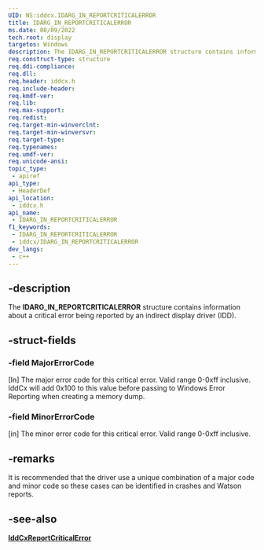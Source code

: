 ```yaml
---
UID: NS:iddcx.IDARG_IN_REPORTCRITICALERROR
title: IDARG_IN_REPORTCRITICALERROR
ms.date: 08/09/2022
tech.root: display
targetos: Windows
description: The IDARG_IN_REPORTCRITICALERROR structure contains information about a critical error being reported by an indirect display driver (IDD).
req.construct-type: structure
req.ddi-compliance: 
req.dll: 
req.header: iddcx.h
req.include-header: 
req.kmdf-ver: 
req.lib: 
req.max-support: 
req.redist: 
req.target-min-winverclnt: 
req.target-min-winversvr: 
req.target-type: 
req.typenames: 
req.umdf-ver: 
req.unicode-ansi: 
topic_type:
 - apiref
api_type:
 - HeaderDef
api_location:
 - iddcx.h
api_name:
 - IDARG_IN_REPORTCRITICALERROR
f1_keywords:
 - IDARG_IN_REPORTCRITICALERROR
 - iddcx/IDARG_IN_REPORTCRITICALERROR
dev_langs:
 - c++
---
```


## -description

The **IDARG_IN_REPORTCRITICALERROR** structure contains information about a critical error being reported by an indirect display driver (IDD).

## -struct-fields

### -field MajorErrorCode

[In] The major error code for this critical error.  Valid range 0-0xff inclusive. IddCx will add 0x100 to this value before passing to Windows Error Reporting when creating a memory dump.

### -field MinorErrorCode

[in] The minor error code for this critical error.  Valid range 0-0xff inclusive.

## -remarks

It is recommended that the driver use a unique combination of a major code and minor code so these cases can be identified in crashes and Watson reports.

## -see-also

[**IddCxReportCriticalError**](nf-iddcx-iddcxreportcriticalerror.md)
